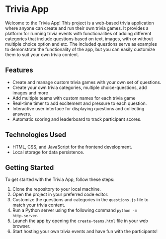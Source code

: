 # Trivia App

Welcome to the Trivia App! This project is a web-based trivia application where anyone can create and run their own trivia games. It provides a platform for running trivia events with functionalities of adding different categories that include questions based on text, images, with or without multiple choice option and etc. The included questions serve as examples to demonstrate the functionality of the app, but you can easily customize them to suit your own trivia content.

## Features

- Create and manage custom trivia games with your own set of questions.
- Create your own trivia categories, multiple choice-questions, add images and more
- Add multiple teams with custom names for each trivia game
- Real-time timer to add excitement and pressure to each question.
- Interactive user interface for displaying questions and collecting answers.
- Automatic scoring and leaderboard to track participant scores.

## Technologies Used

- HTML, CSS, and JavaScript for the frontend development.
- Local storage for data persistence.

## Getting Started

To get started with the Trivia App, follow these steps:

1. Clone the repository to your local machine.
2. Open the project in your preferred code editor.
3. Customize the questions and categories in the `questions.js` file to match your trivia content.
4. Run a Python server using the following command `python -m http.server`.
5. Launch the app by opening the `create-teams.html` file in your web browser.
6. Start hosting your own trivia events and have fun with the participants!
